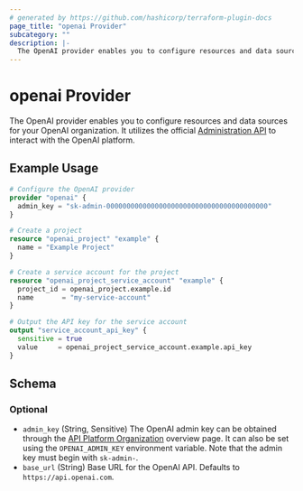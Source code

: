 ```yaml
---
# generated by https://github.com/hashicorp/terraform-plugin-docs
page_title: "openai Provider"
subcategory: ""
description: |-
  The OpenAI provider enables you to configure resources and data sources for your OpenAI organization. It utilizes the official Administration API https://platform.openai.com/docs/api-reference/administration to interact with the OpenAI platform.
---
```


# openai Provider

The OpenAI provider enables you to configure resources and data sources for your OpenAI organization. It utilizes the official [Administration API](https://platform.openai.com/docs/api-reference/administration) to interact with the OpenAI platform.

## Example Usage

```terraform
# Configure the OpenAI provider
provider "openai" {
  admin_key = "sk-admin-0000000000000000000000000000000000000000"
}

# Create a project
resource "openai_project" "example" {
  name = "Example Project"
}

# Create a service account for the project
resource "openai_project_service_account" "example" {
  project_id = openai_project.example.id
  name       = "my-service-account"
}

# Output the API key for the service account
output "service_account_api_key" {
  sensitive = true
  value     = openai_project_service_account.example.api_key
}
```

<!-- schema generated by tfplugindocs -->
## Schema

### Optional

- `admin_key` (String, Sensitive) The OpenAI admin key can be obtained through the [API Platform Organization](https://platform.openai.com/settings/organization/admin-keys) overview page. It can also be set using the `OPENAI_ADMIN_KEY` environment variable. Note that the admin key must begin with `sk-admin-`.
- `base_url` (String) Base URL for the OpenAI API. Defaults to `https://api.openai.com`.

